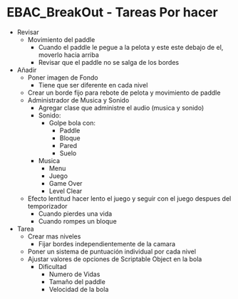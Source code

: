 # EBAC_BreakOut - Tareas Por hacer
*	Revisar
	-	Movimiento del paddle
		-	Cuando el paddle le pegue a la pelota y este este debajo de el, moverlo hacia arriba
		-	Revisar que el paddle no se salga de los bordes
*	Añadir
	-	Poner imagen de Fondo
		*	Tiene que ser diferente en cada nivel
	-	Crear un borde fijo para rebote de pelota y movimiento de paddle
	-	Administrador de Musica y Sonido
		*	Agregar clase que administre el audio (musica y sonido)
		*	Sonido:
			-	Golpe bola con:
				*	Paddle
				*	Bloque
				*	Pared
				*	Suelo
		*	Musica
			-	Menu
			-	Juego
			-	Game Over
			-	Level Clear
	-	Efecto lentitud hacer lento el juego y seguir con el juego despues del temporizador
		*	Cuando pierdes una vida
		*	Cuando rompes un bloque
*	Tarea
	-	Crear mas niveles
		*	Fijar bordes independientemente de la camara
	-	Poner un sistema de puntuación individual por cada nivel
	-	Ajustar valores de opciones de Scriptable Object en la bola
		*	Dificultad
			-	Numero de Vidas
			-	Tamaño del paddle
			-	Velocidad de la bola